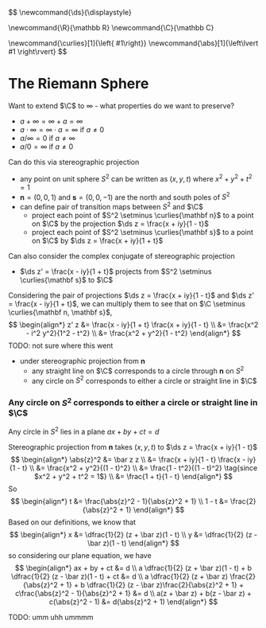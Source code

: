 $$
\newcommand{\ds}{\displaystyle}

\newcommand{\R}{\mathbb R}
\newcommand{\C}{\mathbb C}

\newcommand{\curlies}[1]{\left\{ #1\right\}}
\newcommand{\abs}[1]{\left\lvert #1 \right\rvert}
$$





# The Riemann Sphere

Want to extend $\C$ to $\infty$ - what properties do we want to preserve?

- $a + \infty = \infty + a = \infty$
- $a \cdot \infty = \infty \cdot a = \infty$ if $a \neq 0$
- $a / \infty = 0$ if $a \neq \infty$
- $a / 0 = \infty$ if $a \neq 0$

Can do this via stereographic projection

- any point on unit sphere $S^2$ can be written as $(x, y, t)$ where $x^2 + y^2 + t^2 = 1$
- $\mathbf n = (0, 0, 1)$ and $\mathbf s = (0, 0, -1)$ are the north and south poles of $S^2$
- can define pair of transition maps between $S^2$ and $\C$
  - project each point of $S^2 \setminus \curlies{\mathbf n}$ to a point on $\C$ by the projection $\ds z = \frac{x + iy}{1 - t}$
  - project each point of $S^2 \setminus \curlies{\mathbf s}$ to a point on $\C$ by $\ds z = \frac{x + iy}{1 + t}$

Can also consider the complex conjugate of stereographic projection

- $\ds z' = \frac{x - iy}{1 + t}$ projects from $S^2 \setminus \curlies{\mathbf s}$ to $\C$

Considering the pair of projections $\ds z = \frac{x + iy}{1 - t}$ and $\ds z' = \frac{x - iy}{1 + t}$, we can multiply them to see that on $\C \setminus \curlies{\mathbf n, \mathbf s}$,
$$
\begin{align*}
z' z &= \frac{x - iy}{1 + t} \frac{x + iy}{1 - t} \\
&= \frac{x^2 - i^2 y^2}{1^2 - t^2} \\
&= \frac{x^2 + y^2}{1 - t^2}
\end{align*}
$$
TODO: not sure where this went

- under stereographic projection from $\mathbf n$
  - any straight line on $\C$ corresponds to a circle through $\mathbf n$ on $S^2$
  - any circle on $S^2$ corresponds to either a circle or straight line in $\C$

### Any circle on $S^2$ corresponds to either a circle or straight line in $\C$

Any circle in $S^2$ lies in a plane $ax + by + ct = d$

Stereographic projection from $\mathbf n$ takes $(x, y, t)$ to $\ds z = \frac{x + iy}{1 - t}$
$$
\begin{align*}
\abs{z}^2 &= \bar z z \\
&= \frac{x + iy}{1 - t} \frac{x - iy}{1 - t} \\
&= \frac{x^2 + y^2}{(1 - t)^2} \\
&= \frac{1 - t^2}{(1 - t)^2} \tag{since $x^2 + y^2 + t^2 = 1$} \\
&= \frac{1 + t}{1 - t}
\end{align*}
$$
So
$$
\begin{align*}
t &= \frac{\abs{z}^2 - 1}{\abs{z}^2 + 1} \\
1 - t &= \frac{2}{\abs{z}^2 + 1}
\end{align*}
$$
Based on our definitions, we know that
$$
\begin{align*}
x &= \dfrac{1}{2} (z + \bar z)(1 - t) \\
y &= \dfrac{1}{2} (z - \bar z)(1 - t)
\end{align*}
$$
so considering our plane equation, we have
$$
\begin{align*}
ax + by + ct &= d \\
a \dfrac{1}{2} (z + \bar z)(1 - t) + b \dfrac{1}{2} (z - \bar z)(1 - t) + ct &= d \\
a \dfrac{1}{2} (z + \bar z) \frac{2}{\abs{z}^2 + 1} + b \dfrac{1}{2} (z - \bar z)\frac{2}{\abs{z}^2 + 1} + c\frac{\abs{z}^2 - 1}{\abs{z}^2 + 1} &= d \\
a(z + \bar z) + b(z - \bar z) + c(\abs{z}^2 - 1) &= d(\abs{z}^2 + 1)
\end{align*}
$$


TODO: umm uhh ummmm
